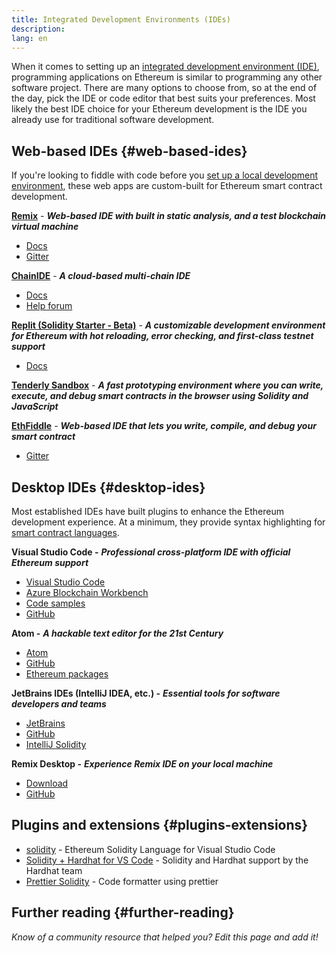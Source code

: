 ```yaml
---
title: Integrated Development Environments (IDEs)
description:
lang: en
---
```


When it comes to setting up an [integrated development environment (IDE)](https://wikipedia.org/wiki/Integrated_development_environment), programming applications on Ethereum is similar to programming any other software project. There are many options to choose from, so at the end of the day, pick the IDE or code editor that best suits your preferences. Most likely the best IDE choice for your Ethereum development is the IDE you already use for traditional software development.

## Web-based IDEs {#web-based-ides}

If you're looking to fiddle with code before you [set up a local development environment](/developers/local-environment/), these web apps are custom-built for Ethereum smart contract development.

**[Remix](https://remix.nexus.org/)** - **_Web-based IDE with built in static analysis, and a test blockchain virtual machine_**

- [Docs](https://remix-ide.readthedocs.io/en/latest/#)
- [Gitter](https://gitter.im/ethereum/remix)

**[ChainIDE](https://chainide.com/)** - **_A cloud-based multi-chain IDE_**

- [Docs](https://chainide.gitbook.io/chainide-english-1/)
- [Help forum](https://forum.chainide.com/)

**[Replit (Solidity Starter - Beta)](https://replit.com/@replit/Solidity-starter-beta)** - **_A customizable development environment for Ethereum with hot reloading, error checking, and first-class testnet support_**

- [Docs](https://docs.replit.com/)

**[Tenderly Sandbox](https://sandbox.tenderly.co/)** - **_A fast prototyping environment where you can write, execute, and debug smart contracts in the browser using Solidity and JavaScript_**

**[EthFiddle](https://ethfiddle.com/)** - **_Web-based IDE that lets you write, compile, and debug your smart contract_**

- [Gitter](https://gitter.im/loomnetwork/ethfiddle)

## Desktop IDEs {#desktop-ides}

Most established IDEs have built plugins to enhance the Ethereum development experience. At a minimum, they provide syntax highlighting for [smart contract languages](/developers/docs/smart-contracts/languages/).

**Visual Studio Code -** **_Professional cross-platform IDE with official Ethereum support_**

- [Visual Studio Code](https://code.visualstudio.com/)
- [Azure Blockchain Workbench](https://azuremarketplace.microsoft.com/en-us/marketplace/apps/microsoft-azure-blockchain.azure-blockchain-workbench?tab=Overview)
- [Code samples](https://github.com/Azure-Samples/blockchain/blob/master/blockchain-workbench/application-and-smart-contract-samples/readme.md)
- [GitHub](https://github.com/microsoft/vscode)

**Atom -** **_A hackable text editor for the 21st Century_**

- [Atom](https://atom.io/)
- [GitHub](https://github.com/atom)
- [Ethereum packages](https://atom.io/packages/search?utf8=%E2%9C%93&q=keyword%3Aethereum&commit=Search)

**JetBrains IDEs (IntelliJ IDEA, etc.) -** **_Essential tools for software developers and teams_**

- [JetBrains](https://www.jetbrains.com/)
- [GitHub](https://github.com/JetBrains)
- [IntelliJ Solidity](https://github.com/intellij-solidity/intellij-solidity/)

**Remix Desktop -** **_Experience Remix IDE on your local machine_**

- [Download](https://github.com/ethereum/remix-desktop/releases)
- [GitHub](https://github.com/ethereum/remix-desktop)

## Plugins and extensions {#plugins-extensions}

- [solidity](https://marketplace.visualstudio.com/items?itemName=JuanBlanco.solidity) - Ethereum Solidity Language for Visual Studio Code
- [Solidity + Hardhat for VS Code](https://marketplace.visualstudio.com/items?itemName=NomicFoundation.hardhat-solidity) - Solidity and Hardhat support by the Hardhat team
- [Prettier Solidity](https://github.com/prettier-solidity/prettier-plugin-solidity) - Code formatter using prettier

## Further reading {#further-reading}

_Know of a community resource that helped you? Edit this page and add it!_
